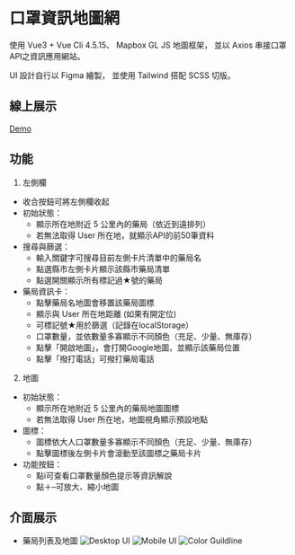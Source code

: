 # 口罩資訊地圖網
使用 Vue3 + Vue Cli 4.5.15、
Mapbox GL JS 地圖框架，
並以 Axios 串接口罩API之資訊應用網站。

UI 設計自行以 Figma 繪製，
並使用 Tailwind 搭配 SCSS 切版。

## 線上展示
[Demo](https://daylilystudio.github.io/maskmap/)

## 功能
1. 左側欄
- 收合按鈕可將左側欄收起
- 初始狀態：
  - 顯示所在地附近 5 公里內的藥局（依近到遠排列）
  - 若無法取得 User 所在地，就顯示API的前50筆資料
- 搜尋與篩選：
  - 輸入關鍵字可搜尋目前左側卡片清單中的藥局名
  - 點選縣市左側卡片顯示該縣市藥局清單
  - 點選開關顯示所有標記過★號的藥局
- 藥局資訊卡：
  - 點擊藥局名地圖會移置該藥局圖標
  - 顯示與 User 所在地距離 (如果有開定位)
  - 可標記號★用於篩選（記錄在localStorage）
  - 口罩數量，並依數量多寡顯示不同顏色（充足、少量、無庫存）
  - 點擊「開啟地圖」，會打開Google地圖，並顯示該藥局位置
  - 點擊「撥打電話」可撥打藥局電話

2. 地圖
- 初始狀態：
  - 顯示所在地附近 5 公里內的藥局地圖圖標
  - 若無法取得 User 所在地，地圖視角顯示預設地點
- 圖標：
  - 圖標依大人口罩數量多寡顯示不同顏色（充足、少量、無庫存）
  - 點擊圖標後左側卡片會滾動至該圖標之藥局卡片
- 功能按鈕：
  - 點i可查看口罩數量顏色提示等資訊解說
  - 點＋–可放大、縮小地圖

## 介面展示
- 藥局列表及地圖
  ![Desktop UI](https://imgur.com/iy4udjP)
  ![Mobile UI](https://imgur.com/ehUBI4e)
  ![Color Guildline](https://imgur.com/4l0pWV8)
